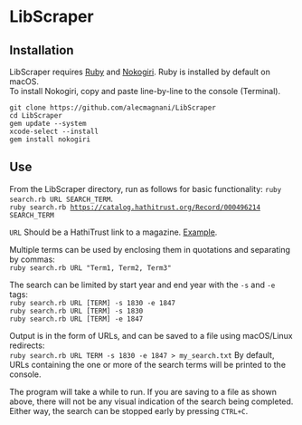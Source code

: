 # LibScraper
## Installation
LibScraper requires [Ruby](https://www.ruby-lang.org/en/downloads/) and [Nokogiri](https://nokogiri.org/tutorials/installing_nokogiri.html). Ruby is installed by default on macOS.\
To install Nokogiri, copy and paste line-by-line to the console (Terminal).

````
git clone https://github.com/alecmagnani/LibScraper  
cd LibScraper
gem update --system
xcode-select --install
gem install nokogiri
````

## Use
From the LibScraper directory, run as follows for basic functionality:
<code>ruby search.rb URL SEARCH_TERM</code>. \
<code>ruby search.rb https://catalog.hathitrust.org/Record/000496214 SEARCH_TERM</code>

<code>URL</code> Should be a HathiTrust link to a magazine. [Example](https://catalog.hathitrust.org/Record/000496214).

Multiple terms can be used by enclosing them in quotations and separating by commas:\
<code>ruby search.rb URL "Term1, Term2, Term3"</code>

The search can be limited by start year and end year with the <code>-s</code> and <code>-e</code> tags:\
<code>ruby search.rb URL [TERM] -s 1830 -e 1847</code>\
<code>ruby search.rb URL [TERM] -s 1830</code>\
<code>ruby search.rb URL [TERM] -e 1847</code>

Output is in the form of URLs, and can be saved to a file using macOS/Linux redirects:\
<code>ruby search.rb URL TERM -s 1830 -e 1847 > my_search.txt</code>
By default, URLs containing the one or more of the search terms will be printed to the console.

The program will take a while to run. If you are saving to a file as shown above, there will not be any visual indication of the search being completed. Either way, the search can be stopped early by pressing <code>CTRL+C</code>.
